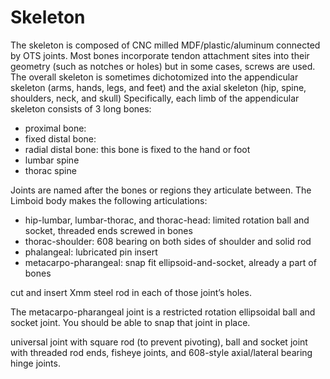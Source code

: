 # Skeleton

The skeleton is composed of CNC milled MDF/plastic/aluminum connected by OTS joints. Most bones incorporate tendon attachment sites into their geometry (such as notches or holes) but in some cases, screws are used. The overall skeleton is sometimes dichotomized into the appendicular skeleton (arms, hands, legs, and feet) and the axial skeleton (hip, spine, shoulders, neck, and skull) Specifically, each limb of the appendicular skeleton consists of 3 long bones:

- proximal bone:
- fixed distal bone:
- radial distal bone: this bone is fixed to the hand or foot
- lumbar spine
- thorac spine

Joints are named after the bones or regions they articulate between. The Limboid body makes the following articulations:

- hip-lumbar, lumbar-thorac, and thorac-head: limited rotation ball and socket, threaded ends screwed in bones
- thorac-shoulder: 608 bearing on both sides of shoulder and solid rod
- phalangeal: lubricated pin insert
- metacarpo-pharangeal: snap fit ellipsoid-and-socket, already a part of bones

cut and insert Xmm steel rod in each of those joint’s holes.

The metacarpo-pharangeal joint is a restricted rotation ellipsoidal ball and socket joint. You should be able to snap that joint in place.

universal joint with square rod (to prevent pivoting), ball and socket joint with threaded rod ends, fisheye joints, and 608-style axial/lateral bearing hinge joints.
